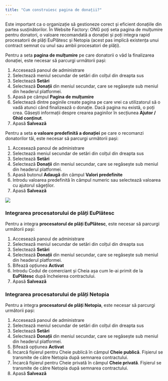 ```yaml
---
title: "Cum construiesc pagina de donații?"
---
```


Este important ca o organizație să gestioneze corect și eficient
donațiile din partea susținătorilor. În Website Factory: ONG poți seta
pagina de mulțumire pentru donatori, o valoare recomandată a donației și
poți integra rapid procesatorii de plăți EuPlătesc și Netopia (acest pas
implică existența unui contract semnat cu unul sau ambii procesatori de
plăți).

Pentru a seta **pagina de mulțumire** pe care donatorii o văd la
finalizarea donației, este necesar să parcurgi următorii pași:

1)  Accesează panoul de administrare
2)  Selectează meniul secundar de setări din colțul din dreapta sus
3)  Selectează **Setări**
4)  Selectează **Donații** din meniul secundar, care se regăsește sub
    meniul din headerul platformei.
5)  Apasă pe câmpul **Pagina de mulțumire**
6)  Selectează dintre paginile create pagina pe care vrei ca
    utilizatorul să o vadă atunci când finalizează o donație. Dacă
    pagina nu există, o poți crea. Găsești informații despre crearea
    paginilor în secțiunea **Ajutor / Ghid conținut**.
7)  Apasă **Salvează**

Pentru a seta **o valoare predefinită a donației** pe care o recomanzi
donatorilor tăi, este necesar să parcurgi următorii pași:

1)  Accesează panoul de administrare
2)  Selectează meniul secundar de setări din colțul din dreapta sus
3)  Selectează **Setări**
4)  Selectează **Donații** din meniul secundar, care se regăsește sub
    meniul din headerul platformei.
5)  Apasă butonul **Adaugă** din câmpul **Valori predefinite**
6)  Introdu valoarea predefinită în câmpul numeric sau selectează
    valoarea cu ajutorul săgeților.
7)  Apasă **Salvează**

<a href="/assets/help/011.png">
    <img src="/assets/help/011.png" />
</a>

### Integrarea procesatorului de plăți EuPlătesc

Pentru a integra **procesatorul de plăți EuPlătesc**, este necesar să
parcurgi următorii pași:

1)  Accesează panoul de administrare
2)  Selectează meniul secundar de setări din colțul din dreapta sus
3)  Selectează **Setări**
4)  Selectează **Donații** din meniul secundar, care se regăsește sub
    meniul din headerul platformei.
5)  Bifează opțiunea **Activat**
6)  Introdu Codul de comerciant și Cheia așa cum le-ai primit de la
    **EuPlătesc** după încheierea contractului.
7)  Apasă **Salvează**

### Integrarea procesatorului de plăți Netopia

Pentru a integra **procesatorul de plăți Netopia**, este necesar să
parcurgi următorii pași:

1)  Accesează panoul de administrare
2)  Selectează meniul secundar de setări din colțul din dreapta sus
3)  Selectează **Setări**
4)  Selectează **Donații** din meniul secundar, care se regăsește sub
    meniul din headerul platformei.
5)  Bifează opțiunea **Activat**
6)  Încarcă fișierul pentru Cheie publică în câmpul **Cheie publică**.
    Fișierul se transmite de către Netopia după semnarea contractului.
7)  Încarcă fișierul pentru Cheie privată în câmpul **Cheie privată**.
    Fișierul se transmite de către Netopia după semnarea contractului.
8)  Apasă **Salvează**
